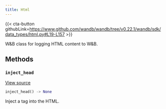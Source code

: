 ```yaml
---
title: Html
---
```


{{< cta-button githubLink=https://www.github.com/wandb/wandb/tree/v0.22.1/wandb/sdk/data_types/html.py#L19-L157 >}}

W&B class for logging HTML content to W&B.

## Methods

### `inject_head`

[View source](https://www.github.com/wandb/wandb/tree/v0.22.1/wandb/sdk/data_types/html.py#L89-L108)

```python
inject_head() -> None
```

Inject a <head> tag into the HTML.

<!-- lazydoc-ignore: internal -->
